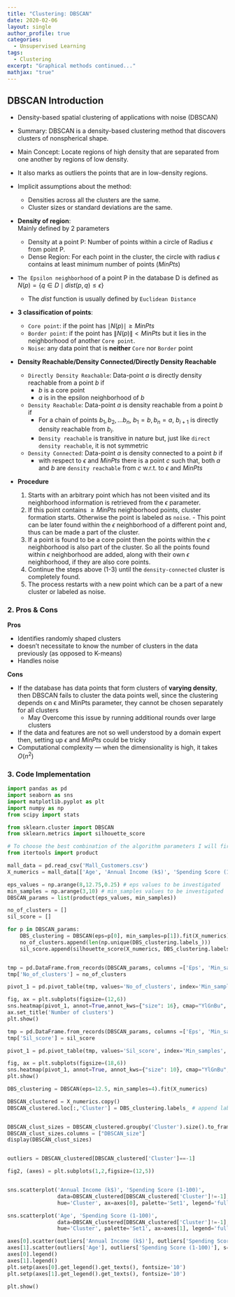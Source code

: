 ```yaml
---
title: "Clustering: DBSCAN"
date: 2020-02-06
layout: single
author_profile: true
categories:
  - Unsupervised Learning
tags: 
  - Clustering
excerpt: "Graphical methods continued..."
mathjax: "true"
---
```

## DBSCAN Introduction
- Density-based spatial clustering of applications with noise (DBSCAN)
- Summary: DBSCAN is a density-based clustering method that discovers clusters of nonspherical shape.
- Main Concept: Locate regions of high density that are separated from one another by regions of low density.
- It also marks as outliers the points that are in low-density regions.  
- Implicit assumptions about the method:
    - Densities across all the clusters are the same.
    - Cluster sizes or standard deviations are the same.  


- __Density of region__:  
    Mainly defined by 2 parameters
    - Density at a point P: Number of points within a circle of Radius $\epsilon$ from point P.
    - Dense Region: For each point in the cluster, the circle with radius $\epsilon$ contains at least minimum number of points ($MinPts$)  
    
    
- `The Epsilon neighborhood` of a point P in the database D is defined as $N(p) = \{q \in D \mid dist(p, q) \leq \epsilon\}$
    - The $dist$ function is usually defined by `Euclidean Distance`


- __3 classification of points__:
    - `Core point`: if the point has $\mid N(p)\mid \geq MinPts$ 
    - `Border point`: if the point has $\|N(p)\| < MinPts$ but it lies in the neighborhood of another `Core point`.
    - `Noise`: any data point that is __neither__ `Core` nor `Border` point  
    
    
- __Density Reachable/Density Connected/Directly Density Reachable__
    - `Directly Density Reachable`: Data-point $a$ is directly density reachable from a point $b$ if 
        - $b$ is a core point
        - $a$ is in the epsilon neighborhood of $b$
    - `Density Reachable`: Data-point $a$ is density reachable from a point $b$ if 
        - For a chain of points $b_1, b_2, ...b_n$, $b_1 = b, b_n = a$, $b_{i+1}$ is directly density reachable from $b_i$.
        - `Density reachable` is transitive in nature but, just like `direct density reachable`, it is not symmetric
    - `Density Connected`:  Data-point $a$ is density connected to a point $b$ if 
        - with respect to $\epsilon$ and $MinPts$ there is a point $c$ such that, both $a$ and $b$ are `density reachable` from $c$ w.r.t. to $\epsilon$ and $MinPts$


- __Procedure__
    1. Starts with an arbitrary point which has not been visited and its neighborhood information is retrieved from the $\epsilon$ parameter.
    2. If this point contains $\geq MinPts$ neighborhood points, cluster formation starts. 
      Otherwise the point is labeled as `noise`. 
      - This point can be later found within the $\epsilon$ neighborhood of a different point and, thus can be made a part of the cluster.
    3. If a point is found to be a core point then the points within the $\epsilon$ neighborhood is also part of the cluster. So all the points found within $\epsilon$ neighborhood are added, along with their own $\epsilon$ neighborhood, if they are also core points.
    4. Continue the steps above (1-3) until the `density-connected` cluster is completely found.
    5. The process restarts with a new point which can be a part of a new cluster or labeled as noise.

### 2. Pros & Cons
**Pros**
- Identifies randomly shaped clusters
- doesn’t necessitate to know the number of clusters in the data previously (as opposed to K-means)
- Handles noise

**Cons**
- If the database has data points that form clusters of __varying density__, then DBSCAN fails to cluster the data points well, since the clustering depends on ϵ and MinPts parameter, they cannot be chosen separately for all clusters
    - May Overcome this issue by running additional rounds over large clusters
- If the data and features are not so well understood by a domain expert then, setting up $\epsilon$ and $MinPts$ could be tricky
- Computational complexity — when the dimensionality is high, it takes $O(n^2)$

### 3. Code Implementation
```python
import pandas as pd
import seaborn as sns
import matplotlib.pyplot as plt
import numpy as np
from scipy import stats

from sklearn.cluster import DBSCAN
from sklearn.metrics import silhouette_score

# To choose the best combination of the algorithm parameters I will first create a matrix of investigated combinations.
from itertools import product

mall_data = pd.read_csv('Mall_Customers.csv')
X_numerics = mall_data[['Age', 'Annual Income (k$)', 'Spending Score (1-100)']] # subset with numeric variables only

eps_values = np.arange(8,12.75,0.25) # eps values to be investigated
min_samples = np.arange(3,10) # min_samples values to be investigated
DBSCAN_params = list(product(eps_values, min_samples))

no_of_clusters = []
sil_score = []

for p in DBSCAN_params:
    DBS_clustering = DBSCAN(eps=p[0], min_samples=p[1]).fit(X_numerics)
    no_of_clusters.append(len(np.unique(DBS_clustering.labels_)))
    sil_score.append(silhouette_score(X_numerics, DBS_clustering.labels_))


tmp = pd.DataFrame.from_records(DBSCAN_params, columns =['Eps', 'Min_samples'])   
tmp['No_of_clusters'] = no_of_clusters

pivot_1 = pd.pivot_table(tmp, values='No_of_clusters', index='Min_samples', columns='Eps')

fig, ax = plt.subplots(figsize=(12,6))
sns.heatmap(pivot_1, annot=True,annot_kws={"size": 16}, cmap="YlGnBu", ax=ax)
ax.set_title('Number of clusters')
plt.show()

tmp = pd.DataFrame.from_records(DBSCAN_params, columns =['Eps', 'Min_samples'])   
tmp['Sil_score'] = sil_score

pivot_1 = pd.pivot_table(tmp, values='Sil_score', index='Min_samples', columns='Eps')

fig, ax = plt.subplots(figsize=(18,6))
sns.heatmap(pivot_1, annot=True, annot_kws={"size": 10}, cmap="YlGnBu", ax=ax)
plt.show()

DBS_clustering = DBSCAN(eps=12.5, min_samples=4).fit(X_numerics)

DBSCAN_clustered = X_numerics.copy()
DBSCAN_clustered.loc[:,'Cluster'] = DBS_clustering.labels_ # append labels to points


DBSCAN_clust_sizes = DBSCAN_clustered.groupby('Cluster').size().to_frame()
DBSCAN_clust_sizes.columns = ["DBSCAN_size"]
display(DBSCAN_clust_sizes)


outliers = DBSCAN_clustered[DBSCAN_clustered['Cluster']==-1]

fig2, (axes) = plt.subplots(1,2,figsize=(12,5))


sns.scatterplot('Annual Income (k$)', 'Spending Score (1-100)',
                data=DBSCAN_clustered[DBSCAN_clustered['Cluster']!=-1],
                hue='Cluster', ax=axes[0], palette='Set1', legend='full', s=45)

sns.scatterplot('Age', 'Spending Score (1-100)',
                data=DBSCAN_clustered[DBSCAN_clustered['Cluster']!=-1],
                hue='Cluster', palette='Set1', ax=axes[1], legend='full', s=45)

axes[0].scatter(outliers['Annual Income (k$)'], outliers['Spending Score (1-100)'], s=5, label='outliers', c="k")
axes[1].scatter(outliers['Age'], outliers['Spending Score (1-100)'], s=5, label='outliers', c="k")
axes[0].legend()
axes[1].legend()
plt.setp(axes[0].get_legend().get_texts(), fontsize='10')
plt.setp(axes[1].get_legend().get_texts(), fontsize='10')

plt.show()
```